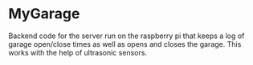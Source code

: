 # MyGarage
Backend code for the server run on the raspberry pi that keeps a log of garage open/close times as well as opens and closes the garage. This works with the help of ultrasonic sensors.

